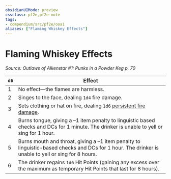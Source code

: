 ```yaml
---
obsidianUIMode: preview
cssclass: pf2e,pf2e-note
tags:
- compendium/src/pf2e/ooa1
aliases: ["Flaming Whiskey Effects"]
---
```

# Flaming Whiskey Effects  
*Source: Outlaws of Alkenstar #1: Punks in a Powder Keg p. 70*  

| `d6` | Effect |
|------|--------|
| 1 | No effect—the flames are harmless. |
| 2 | Singes to the face, dealing `1d4` fire damage. |
| 3 | Sets clothing or hat on fire, dealing `1d6` [persistent fire damage](conditions.md#Persistent%20Damage). |
| 4 | Burns tongue, giving a –1 item penalty to linguistic based checks and DCs for 1 minute. The drinker is unable to yell or sing for 1 hour. |
| 5 | Burns mouth and throat, giving a –1 item penalty to linguistic-based checks and DCs for 1 hour. The drinker is unable to yell or sing for 8 hours. |
| 6 | The drinker regains `1d6` Hit Points (gaining any excess over the maximum as temporary Hit Points that last for 8 hours). |